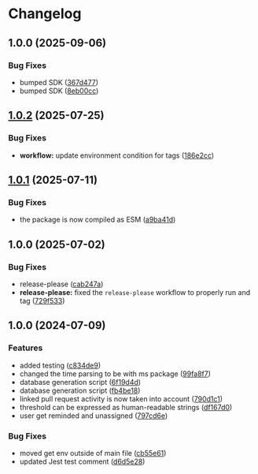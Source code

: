 # Changelog

## 1.0.0 (2025-09-06)


### Bug Fixes

* bumped SDK ([367d477](https://github.com/ubiquity-os-marketplace/daemon-disqualifier/commit/367d4770cb69254137b27292d1012170b73c55ac))
* bumped SDK ([8eb00cc](https://github.com/ubiquity-os-marketplace/daemon-disqualifier/commit/8eb00cc25913fb77dc3172efb7f8472aec8d41da))

## [1.0.2](https://github.com/ubiquity-os-marketplace/daemon-disqualifier/compare/v1.0.1...v1.0.2) (2025-07-25)


### Bug Fixes

* **workflow:** update environment condition for tags ([186e2cc](https://github.com/ubiquity-os-marketplace/daemon-disqualifier/commit/186e2cceaa304df7c32b711cbbfe077a1b5db115))

## [1.0.1](https://github.com/ubiquity-os-marketplace/daemon-disqualifier/compare/v1.0.0...v1.0.1) (2025-07-11)


### Bug Fixes

* the package is now compiled as ESM ([a9ba41d](https://github.com/ubiquity-os-marketplace/daemon-disqualifier/commit/a9ba41d47044ff69254553eb1373f61ec4830496))

## 1.0.0 (2025-07-02)


### Bug Fixes

* release-please ([cab247a](https://github.com/ubiquity-os-marketplace/daemon-disqualifier/commit/cab247ad7bbfd45dee3884385bd76596f786678f))
* **release-please:** fixed the `release-please` workflow to properly run and tag ([729f533](https://github.com/ubiquity-os-marketplace/daemon-disqualifier/commit/729f533bee3beb476d355cf64bb7206d9ec34a4f))

## 1.0.0 (2024-07-09)

### Features

- added testing ([c834de9](https://github.com/ubiquibot/user-activity-watcher/commit/c834de9edefce23c11dc4d91ecc48d7e16ed3e5f))
- changed the time parsing to be with ms package ([99fa8f7](https://github.com/ubiquibot/user-activity-watcher/commit/99fa8f74524552b8dd17ae0dd6a66da3782abab3))
- database generation script ([6f19d4d](https://github.com/ubiquibot/user-activity-watcher/commit/6f19d4d0722dbcfd4e3b59ce1dddb94a550a20ac))
- database generation script ([fb4be18](https://github.com/ubiquibot/user-activity-watcher/commit/fb4be189de5c07794d05099acc9b61991f9813bf))
- linked pull request activity is now taken into account ([790d1c1](https://github.com/ubiquibot/user-activity-watcher/commit/790d1c12e3b1d716e72756e486723c3fe018d252))
- threshold can be expressed as human-readable strings ([df167d0](https://github.com/ubiquibot/user-activity-watcher/commit/df167d0b29335c1143ff6e1e6c2f11f0529e59c5))
- user get reminded and unassigned ([797cd6e](https://github.com/ubiquibot/user-activity-watcher/commit/797cd6e27788e119de27722118fbcf766ce4e79a))

### Bug Fixes

- moved get env outside of main file ([cb55e61](https://github.com/ubiquibot/user-activity-watcher/commit/cb55e610d5ec2d7dd936f97155f2cc1814c1302d))
- updated Jest test comment ([d6d5e28](https://github.com/ubiquibot/user-activity-watcher/commit/d6d5e2881a106568f1b2eb6ba9710041dba75950))
